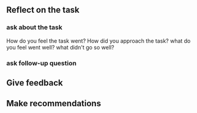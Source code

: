## Reflect on the task
### ask about the task
How do you feel the task went?
How did you approach the task?
what do you feel went well?
what didn't go so well?

### ask follow-up question
## Give feedback


## Make recommendations